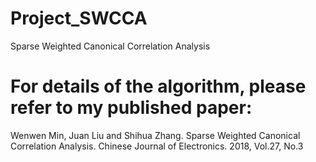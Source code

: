 # Project_SWCCA
Sparse Weighted Canonical Correlation Analysis

# For details of the algorithm, please refer to my published paper:
Wenwen Min, Juan Liu and Shihua Zhang. Sparse Weighted Canonical Correlation Analysis. Chinese Journal of Electronics. 2018, Vol.27, No.3
